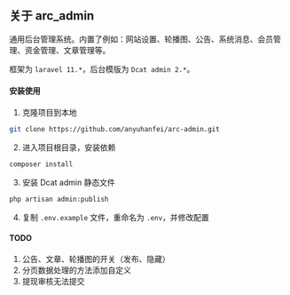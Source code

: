 ## 关于 arc_admin

通用后台管理系统。内置了例如：网站设置、轮播图、公告、系统消息、会员管理、资金管理、文章管理等。

框架为 `laravel 11.*`，后台模版为 `Dcat admin 2.*`。


#### 安装使用

1. 克隆项目到本地
```bash
git clone https://github.com/anyuhanfei/arc-admin.git
```
2. 进入项目根目录，安装依赖
```bash
composer install
```
3. 安装 Dcat admin 静态文件
```bash
php artisan admin:publish
```
4. 复制 `.env.example` 文件，重命名为 `.env`，并修改配置

#### TODO
1. 公告、文章、轮播图的开关（发布、隐藏）
2. 分页数据处理的方法添加自定义
3. 提现审核无法提交